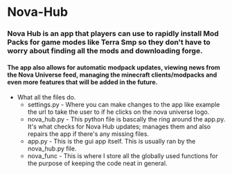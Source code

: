 # Nova-Hub

### Nova Hub is an app that players can use to rapidly install Mod Packs for game modes like Terra Smp so they don't have to worry about finding all the mods and downloading forge.
#### The app also allows for automatic modpack updates, viewing news from the Nova Universe feed, managing the minecraft clients/modpacks and even more features that will be added in the future.


* What all the files do.
  * settings.py - Where you can make changes to the app like example the url to take the user to if he clicks on the nova universe logo.
  * nova_hub.py - This python file is bascally the ring around the app.py. It's what checks for Nova Hub updates; manages them and also repairs the app if there's any missing files.
  * app.py - This is the gui app itself. This is usually ran by the nova_hub.py file.
  * nova_func - This is where I store all the globally used functions for the purpose of keeping the code neat in general.
